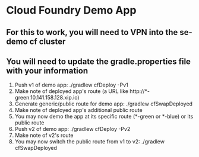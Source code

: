 # Cloud Foundry Demo App

## For this to work, you will need to VPN into the se-demo cf cluster
## You will need to update the gradle.properties file with your information

1. Push v1 of demo app: ./gradlew cfDeploy -Pv1
2. Make note of deployed app's route (a URL like http://*-green.10.141.158.128.xip.io)
3. Generate generic/public route for demo app: ./gradlew cfSwapDeployed
4. Make note of deployed app's additional public route
5. You may now demo the app at its specific route (*-green or *-blue) or its public route
6. Push v2 of demo app: ./gradlew cfDeploy -Pv2
7. Make note of v2's route
8. You may now switch the public route from v1 to v2: ./gradlew cfSwapDeployed
